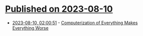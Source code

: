 # [Published on 2023-08-10](index.md)

* [2023-08-10, 02:00:51](https://lobste.rs/s/z6asfr/computerization_everything_makes) - [Computerization of Everything Makes Everything Worse](https://ricochet.com/1477157/computerization-of-everything-makes-everything-worse/)
